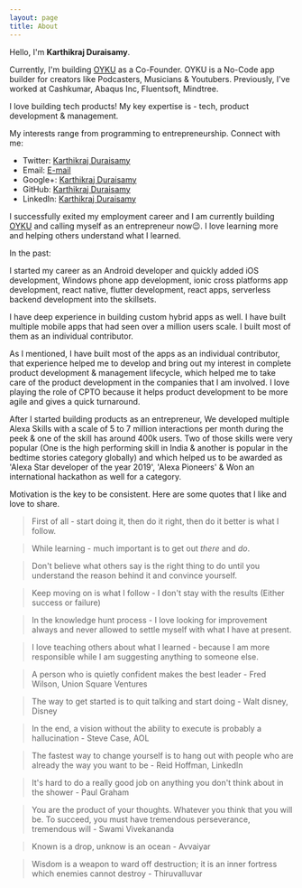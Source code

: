 ```yaml
---
layout: page
title: About
---
```



Hello, I'm <strong>Karthikraj Duraisamy</strong>.

Currently, I'm building [OYKU](https://oykuapp.com) as a Co-Founder. OYKU is a No-Code app builder for creators like Podcasters, Musicians & Youtubers. Previously, I've worked at Cashkumar, Abaqus Inc, Fluentsoft, Mindtree.

I love building tech products! My key expertise is - tech, product development & management.

My interests range from programming to entrepreneurship. 
Connect with me:

<ul>
<li>Twitter: <a href="https://twitter.com/krajdsamy">Karthikraj Duraisamy</a></li>
<li>Email: <a href="mailto:raj.karthik777@gmail.com">E-mail</a></li>
<li>Google+: <a href="https://plus.google.com/+karthikrajduraisamyprofile/">Karthikraj Duraisamy</a></li>
<li>GitHub: <a href="https://github.com/karthikraj-duraisamy">Karthikraj Duraisamy</a></li>
<li>LinkedIn: <a href="https://in.linkedin.com/in/karthikrajduraisamy">Karthikraj Duraisamy</a></li>
</ul>

I successfully exited my employment career and I am currently building [OYKU](https://oykuapp.com) and calling myself as an entrepreneur now😉. I love learning more and helping others understand what I learned.

In the past: 

I started my career as an Android developer and quickly added iOS development, Windows phone app development, ionic cross platforms app development, react native, flutter development, react apps, serverless backend development into the skillsets. 

I have deep experience in building custom hybrid apps as well. I have built multiple mobile apps that had seen over a million users scale. I built most of them as an individual contributor. 

As I mentioned, I have built most of the apps as an individual contributor, that experience helped me to develop and bring out my interest in complete product development & management lifecycle, which helped me to take care of the product development in the companies that I am involved. I love playing the role of CPTO because it helps product development to be more agile and gives a quick turnaround.

After I started building products as an entrepreneur, We developed multiple Alexa Skills with a scale of 5 to 7 million interactions per month during the peek & one of the skill has around 400k users. Two of those skills were very popular (One is the high performing skill in India & another is popular in the bedtime stories category globally) and which helped us to be awarded as 'Alexa Star developer of the year 2019', 'Alexa Pioneers' & Won an international hackathon as well for a category.


Motivation is the key to be consistent. Here are some quotes that I like and love to share.

> First of all - start doing it, then do it right, then do it better is what I follow.

> While learning - much important is to get out *there* and *do*.

> Don't believe what others say is the right thing to do until you understand the reason behind it and convince yourself.

> Keep moving on is what I follow - I don't stay with the results (Either success or failure)

> In the knowledge hunt process - I love looking for improvement always and never allowed to settle myself with what I have at present.

> I love teaching others about what I learned - because I am more responsible while I am suggesting anything to someone else.

> A person who is quietly confident makes the best leader - Fred Wilson, Union Square Ventures

> The way to get started is to quit talking and start doing - Walt disney, Disney

> In the end, a vision without the ability to execute is probably a hallucination - Steve Case, AOL

> The fastest way to change yourself is to hang out with people who are already the way you want to be - Reid Hoffman, LinkedIn

> It's hard to do a really good job on anything you don't think about in the shower - Paul Graham

> You are the product of your thoughts. Whatever you think that you will be. To succeed, you must have tremendous perseverance, tremendous will - Swami Vivekananda

> Known is a drop, unknow is an ocean - Avvaiyar

> Wisdom is a weapon to ward off destruction; it is an inner fortress which enemies cannot destroy - Thiruvalluvar
